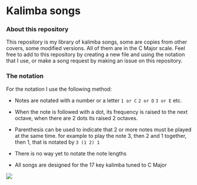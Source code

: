 # Kalimba songs

### About this repository
This repository is my library of kalimba songs, some are copies from other covers, some modified versions. All of them are in the C Major scale. Feel free to add to this repository by creating a new file and using the notation that I use, or make a song request by making an issue on this repository.

### The notation
For the notation I use the following method:

- Notes are notated with a number or a letter `1 or C` `2 or D` `3 or E` etc.

- When the note is followed with a dot, its frequency is raised to the next octave, when there are 2 dots its raised 2 octaves.

- Parenthesis can be used to indicate that 2 or more notes must be played at the same time. for example to play the note 3, then 2 and 1 together, then 1, that is notated by `3 (1 2) 1`

- There is no way yet to notate the note lengths

- All songs are designed for the 17 key kalimba tuned to C Major

<img src="https://spreadyourwingsmt.ca/wp-content/uploads/2020/01/Kalimba-scale.jpg" />
